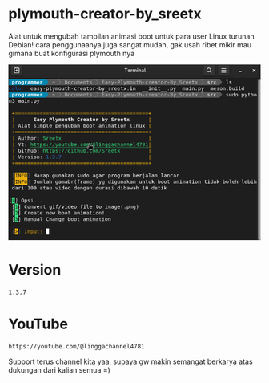 # plymouth-creator-by_sreetx

Alat untuk mengubah tampilan animasi boot untuk para user Linux turunan Debian!
cara penggunaanya juga sangat mudah, gak usah ribet mikir mau gimana buat konfigurasi plymouth nya

![Easy Plymouth Creator by Sreetx](https://github.com/Sreetx/Easy-plymouth-creator/blob/master/easy%20plymouth%20creator.png?raw=true)

# Version

    1.3.7

# YouTube 

    https://youtube.com/@linggachannel4781

Support terus channel kita yaa, supaya gw makin semangat berkarya atas dukungan dari kalian semua =)
